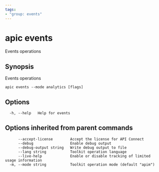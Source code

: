 ```yaml
---
tags:
- "group: events"
---
```

# apic events

Events operations

## Synopsis

Events operations

```
apic events --mode analytics [flags]
```

## Options

```
  -h, --help   Help for events
```

## Options inherited from parent commands

```
      --accept-license        Accept the license for API Connect
      --debug                 Enable debug output
      --debug-output string   Write debug output to file
      --lang string           Toolkit operation language
      --live-help             Enable or disable tracking of limited usage information
  -m, --mode string           Toolkit operation mode (default "apim")
```
